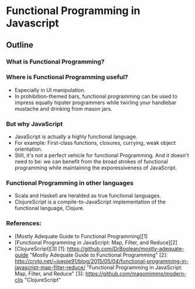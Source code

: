# Functional Programming in Javascript

## Outline

### What is Functional Programming?

### Where is Functional Programming useful?
- Especially in UI manipulation.
- In prohibition-themed bars, functional programming can be used to impress equally hipster programmers while twirling your handlebar mustache and drinking from mason jars.

### But why JavaScript
- JavaScript is actually a highly functional language.
- For example: First-class functions, closures, currying, weak object orientation.
- Still, it's not a perfect vehicle for functional Programming. And it doesn't need to be: we can benefit from the broad strokes of functional programming while maintaining the exporessiveness of JavaScript.

### Functional Programming in other languages
- Scala and Haskell are heralded as true functional languages.
- ClojureScript is a compile-to-JavaScript implementation of the functional language, Clojure.

### References:
- [Mostly Adequate Guide to Functional Programming][1]
- [Functional Programming in JavaScript: Map, Filter, and Reduce][2]
- [ClojureScript][3]
[1]: https://github.com/DrBoolean/mostly-adequate-guide "Mostly Adequate Guide to Functional Programming"
[2]: http://cryto.net/~joepie91/blog/2015/05/04/functional-programming-in-javascript-map-filter-reduce/ "Functional Programming in JavaScript: Map, Filter, and Reduce"
[3]: https://github.com/magomimmo/modern-cljs "ClojureScript"
